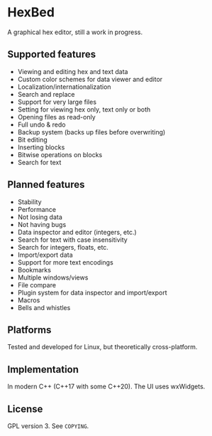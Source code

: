 # HexBed
A graphical hex editor, still a work in progress.

## Supported features
* Viewing and editing hex and text data
* Custom color schemes for data viewer and editor
* Localization/internationalization
* Search and replace
* Support for very large files
* Setting for viewing hex only, text only or both
* Opening files as read-only
* Full undo & redo
* Backup system (backs up files before overwriting)
* Bit editing
* Inserting blocks
* Bitwise operations on blocks
* Search for text

## Planned features
* Stability
* Performance
* Not losing data
* Not having bugs
* Data inspector and editor (integers, etc.)
* Search for text with case insensitivity
* Search for integers, floats, etc.
* Import/export data
* Support for more text encodings
* Bookmarks
* Multiple windows/views
* File compare
* Plugin system for data inspector and import/export
* Macros
* Bells and whistles

## Platforms
Tested and developed for Linux, but theoretically cross-platform.

## Implementation
In modern C++ (C++17 with some C++20). The UI uses wxWidgets.

## License
GPL version 3. See `COPYING`.
